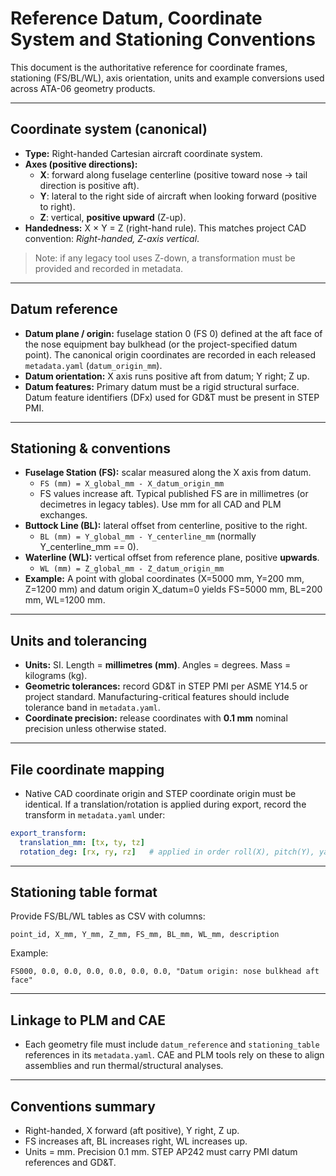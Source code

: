 # Reference Datum, Coordinate System and Stationing Conventions

This document is the authoritative reference for coordinate frames, stationing (FS/BL/WL), axis orientation, units and example conversions used across ATA-06 geometry products.

---

## Coordinate system (canonical)
- **Type:** Right-handed Cartesian aircraft coordinate system.  
- **Axes (positive directions):**
  - **X**: forward along fuselage centerline (positive toward nose → tail direction is positive aft).  
  - **Y**: lateral to the right side of aircraft when looking forward (positive to right).  
  - **Z**: vertical, **positive upward** (Z-up).  
- **Handedness:** X × Y = Z (right-hand rule). This matches project CAD convention: *Right-handed, Z-axis vertical*.

> Note: if any legacy tool uses Z-down, a transformation must be provided and recorded in metadata.

---

## Datum reference
- **Datum plane / origin:** fuselage station 0 (FS 0) defined at the aft face of the nose equipment bay bulkhead (or the project-specified datum point). The canonical origin coordinates are recorded in each released `metadata.yaml` (`datum_origin_mm`).  
- **Datum orientation:** X axis runs positive aft from datum; Y right; Z up.  
- **Datum features:** Primary datum must be a rigid structural surface. Datum feature identifiers (DFx) used for GD&T must be present in STEP PMI.

---

## Stationing & conventions
- **Fuselage Station (FS):** scalar measured along the X axis from datum.  
  - `FS (mm) = X_global_mm - X_datum_origin_mm`  
  - FS values increase aft. Typical published FS are in millimetres (or decimetres in legacy tables). Use mm for all CAD and PLM exchanges.
- **Buttock Line (BL):** lateral offset from centerline, positive to the right.  
  - `BL (mm) = Y_global_mm - Y_centerline_mm` (normally Y_centerline_mm == 0).
- **Waterline (WL):** vertical offset from reference plane, positive **upwards**.  
  - `WL (mm) = Z_global_mm - Z_datum_origin_mm`
- **Example:** A point with global coordinates (X=5000 mm, Y=200 mm, Z=1200 mm) and datum origin X_datum=0 yields FS=5000 mm, BL=200 mm, WL=1200 mm.

---

## Units and tolerancing
- **Units:** SI. Length = **millimetres (mm)**. Angles = degrees. Mass = kilograms (kg).  
- **Geometric tolerances:** record GD&T in STEP PMI per ASME Y14.5 or project standard. Manufacturing-critical features should include tolerance band in `metadata.yaml`.  
- **Coordinate precision:** release coordinates with **0.1 mm** nominal precision unless otherwise stated.

---

## File coordinate mapping
- Native CAD coordinate origin and STEP coordinate origin must be identical. If a translation/rotation is applied during export, record the transform in `metadata.yaml` under:
```yaml
export_transform:
  translation_mm: [tx, ty, tz]
  rotation_deg: [rx, ry, rz]   # applied in order roll(X), pitch(Y), yaw(Z)
```

---

## Stationing table format

Provide FS/BL/WL tables as CSV with columns:

```
point_id, X_mm, Y_mm, Z_mm, FS_mm, BL_mm, WL_mm, description
```

Example:

```
FS000, 0.0, 0.0, 0.0, 0.0, 0.0, 0.0, "Datum origin: nose bulkhead aft face"
```

---

## Linkage to PLM and CAE

* Each geometry file must include `datum_reference` and `stationing_table` references in its `metadata.yaml`. CAE and PLM tools rely on these to align assemblies and run thermal/structural analyses.

---

## Conventions summary

* Right-handed, X forward (aft positive), Y right, Z up.
* FS increases aft, BL increases right, WL increases up.
* Units = mm. Precision 0.1 mm. STEP AP242 must carry PMI datum references and GD&T.
